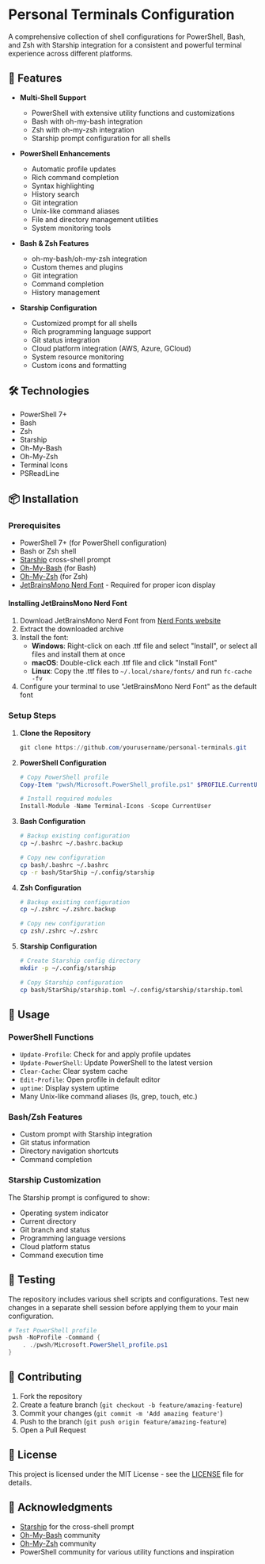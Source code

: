 # Personal Terminals Configuration

A comprehensive collection of shell configurations for PowerShell, Bash, and Zsh with Starship integration for a consistent and powerful terminal experience across different platforms.

## 🚀 Features

- **Multi-Shell Support**

  - PowerShell with extensive utility functions and customizations
  - Bash with oh-my-bash integration
  - Zsh with oh-my-zsh integration
  - Starship prompt configuration for all shells

- **PowerShell Enhancements**

  - Automatic profile updates
  - Rich command completion
  - Syntax highlighting
  - History search
  - Git integration
  - Unix-like command aliases
  - File and directory management utilities
  - System monitoring tools

- **Bash & Zsh Features**

  - oh-my-bash/oh-my-zsh integration
  - Custom themes and plugins
  - Git integration
  - Command completion
  - History management

- **Starship Configuration**
  - Customized prompt for all shells
  - Rich programming language support
  - Git status integration
  - Cloud platform integration (AWS, Azure, GCloud)
  - System resource monitoring
  - Custom icons and formatting

## 🛠️ Technologies

- PowerShell 7+
- Bash
- Zsh
- Starship
- Oh-My-Bash
- Oh-My-Zsh
- Terminal Icons
- PSReadLine

## 📦 Installation

### Prerequisites

- PowerShell 7+ (for PowerShell configuration)
- Bash or Zsh shell
- [Starship](https://starship.rs/) cross-shell prompt
- [Oh-My-Bash](https://github.com/ohmybash/oh-my-bash) (for Bash)
- [Oh-My-Zsh](https://ohmyz.sh/) (for Zsh)
- [JetBrainsMono Nerd Font](https://www.nerdfonts.com/font-downloads) - Required for proper icon display

#### Installing JetBrainsMono Nerd Font

1. Download JetBrainsMono Nerd Font from [Nerd Fonts website](https://www.nerdfonts.com/font-downloads)
2. Extract the downloaded archive
3. Install the font:
   - **Windows**: Right-click on each .ttf file and select "Install", or select all files and install them at once
   - **macOS**: Double-click each .ttf file and click "Install Font"
   - **Linux**: Copy the .ttf files to `~/.local/share/fonts/` and run `fc-cache -fv`
4. Configure your terminal to use "JetBrainsMono Nerd Font" as the default font

### Setup Steps

1. **Clone the Repository**

   ```powershell
   git clone https://github.com/yourusername/personal-terminals.git
   ```

2. **PowerShell Configuration**

   ```powershell
   # Copy PowerShell profile
   Copy-Item "pwsh/Microsoft.PowerShell_profile.ps1" $PROFILE.CurrentUserAllHosts

   # Install required modules
   Install-Module -Name Terminal-Icons -Scope CurrentUser
   ```

3. **Bash Configuration**

   ```bash
   # Backup existing configuration
   cp ~/.bashrc ~/.bashrc.backup

   # Copy new configuration
   cp bash/.bashrc ~/.bashrc
   cp -r bash/StarShip ~/.config/starship
   ```

4. **Zsh Configuration**

   ```bash
   # Backup existing configuration
   cp ~/.zshrc ~/.zshrc.backup

   # Copy new configuration
   cp zsh/.zshrc ~/.zshrc
   ```

5. **Starship Configuration**

   ```bash
   # Create Starship config directory
   mkdir -p ~/.config/starship

   # Copy Starship configuration
   cp bash/StarShip/starship.toml ~/.config/starship/starship.toml
   ```

## 🔧 Usage

### PowerShell Functions

- `Update-Profile`: Check for and apply profile updates
- `Update-PowerShell`: Update PowerShell to the latest version
- `Clear-Cache`: Clear system cache
- `Edit-Profile`: Open profile in default editor
- `uptime`: Display system uptime
- Many Unix-like command aliases (ls, grep, touch, etc.)

### Bash/Zsh Features

- Custom prompt with Starship integration
- Git status information
- Directory navigation shortcuts
- Command completion

### Starship Customization

The Starship prompt is configured to show:

- Operating system indicator
- Current directory
- Git branch and status
- Programming language versions
- Cloud platform status
- Command execution time

## 🧪 Testing

The repository includes various shell scripts and configurations. Test new changes in a separate shell session before applying them to your main configuration.

```powershell
# Test PowerShell profile
pwsh -NoProfile -Command {
    . ./pwsh/Microsoft.PowerShell_profile.ps1
}
```

## 📝 Contributing

1. Fork the repository
2. Create a feature branch (`git checkout -b feature/amazing-feature`)
3. Commit your changes (`git commit -m 'Add amazing feature'`)
4. Push to the branch (`git push origin feature/amazing-feature`)
5. Open a Pull Request

## 📄 License

This project is licensed under the MIT License - see the [LICENSE](LICENSE) file for details.

## 🙏 Acknowledgments

- [Starship](https://starship.rs/) for the cross-shell prompt
- [Oh-My-Bash](https://github.com/ohmybash/oh-my-bash) community
- [Oh-My-Zsh](https://ohmyz.sh/) community
- PowerShell community for various utility functions and inspiration
